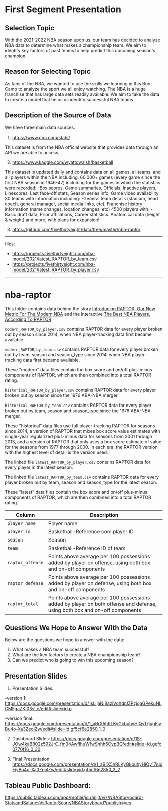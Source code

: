 # First Segment Presentation 

## Selection Topic
With the 2021-2022 NBA season upon us, our team has decided to analyze NBA data to determine what makes a championship team. We aim to identify key factors of past teams to help predict this upcoming season's champion. 


## Reason for Selecting Topic
As fans of the NBA, we wanted to use the skills we learning in this Boot Camp to analyze the sport we all enjoy watching. The NBA is a huge franchise that has large data sets readily available. We aim to take the data to create a model that helps us identify successful NBA teams.  


## Description of the Source of Data
We have three main data sources. 
1. https://www.nba.com/stats/

This dataset is from the NBA official website that provides data through an API we are able to access. 

2. https://www.kaggle.com/wyattowalsh/basketball

This dataset is updated daily and contains data on all games, all teams, and all players within the NBA including:
60,000+ games (every game since the first NBA season in 1946-47) including for the games in which the statistics were recorded:
-Box scores, Game summaries, Officials, Inactive players, Linescores, Last face-off stats, Season series info, Game video availability
30 teams with information including:
  -General team details (stadium, head coach, general manager, social media links, etc), Franchise history information (name changes, location changes, etc)
4500 players with:
  -Basic draft data, Prior affiliations, Career statistics. Anatomical data (height & weight)
and more, with plans for expansion!

3. https://github.com/fivethirtyeight/data/tree/master/nba-raptor

---
files:
  - https://projects.fivethirtyeight.com/nba-model/2021/latest_RAPTOR_by_team.csv
  - https://projects.fivethirtyeight.com/nba-model/2021/latest_RAPTOR_by_player.csv
---
# nba-raptor

This folder contains data behind the story [Introducing RAPTOR, Our New Metric For The Modern NBA](https://fivethirtyeight.com/features/introducing-raptor-our-new-metric-for-the-modern-nba) and the interactive [The Best NBA Players, According To RAPTOR](https://projects.fivethirtyeight.com/nba-player-ratings/).


`modern_RAPTOR_by_player.csv` contains RAPTOR data for every player broken out by season since 2014, when NBA player-tracking data first became available.

`modern_RAPTOR_by_team.csv` contains RAPTOR data for every player broken out by team, season and season_type since 2014, when NBA player-tracking data first became available.

These "modern" data files contain the box score and on/off plus-minus components of RAPTOR, which are then combined into a total RAPTOR rating.


`historical_RAPTOR_by_player.csv` contains RAPTOR data for every player broken out by season since the 1976 ABA-NBA merger.


`historical_RAPTOR_by_team.csv` contains RAPTOR data for every player broken out by team, season and season_type since the 1976 ABA-NBA merger.

These "historical" data files use full player-tracking RAPTOR for seasons since 2014, a version of RAPTOR that mixes box score value estimates with single-year regularized plus-minus data for seasons from 2001 through 2013, and a version of RAPTOR that only uses a box score estimate of value for the seasons from 1977 through 2000. In each era, the RAPTOR version with the highest level of detail is the version used.


The linked file `latest_RAPTOR_by_player.csv` contains RAPTOR data for every player in the latest season.

The linked file `latest_RAPTOR_by_team.csv` contains RAPTOR data for every player broken out by team, season and season_type for the latest season.

These "latest" data files contain the box score and on/off plus-minus components of RAPTOR, which are then combined into a total RAPTOR rating.



Column | Description
-------|---------------
`player_name` |	Player name
`player_id` |	Basketball-Reference.com player ID
`season` |	Season
`team` |	Basketball-Reference ID of team
`raptor_offense` |	Points above average per 100 possessions added by player on offense, using both box and on-off components
`raptor_defense` |	Points above average per 100 possessions added by player on defense, using both box and on-off components
`raptor_total` |	Points above average per 100 possessions added by player on both offense and defense, using both box and on-off components


## Questions We Hope to Answer With the Data
Below are the questions we hope to answer with the data: 

1. What makes a NBA team successful? 
2. What are the key factors to create a NBA championship team? 
3. Can we predict who is going to win this upcoming season? 

## Presentation Slides
1. Presentation Slides:

-version 1:
https://docs.google.com/presentation/d/1sLljaNjBaziVoXdrJZPzjgaGPekuNLCMFgaZKI03sLc/edit#slide=id.p

-version final:
https://docs.google.com/presentation/d/1_aBrX5hRLKyGkbuhyHiQy17jugFiyBu4o-Xa3ZeolZw/edit#slide=id.gf5cf6e2850_1_0


2. Dashboard Slides: 
https://docs.google.com/presentation/d/1S-JOw4kaB802z592JrC_fm34AwflhuWfwSnhh6CypBQ/edit#slide=id.gefc0770f16_0_30

3. Final Presentation: 
https://docs.google.com/presentation/d/1_aBrX5hRLKyGkbuhyHiQy17jugFiyBu4o-Xa3ZeolZw/edit#slide=id.gf5cf6e2850_3_2

## Tableau Public Dashboard:
https://public.tableau.com/app/profile/jo.ranjit/viz/NBAStoryboard-StatsandSalariesVsRaptorScore/NBAStoryboard?publish=yes

